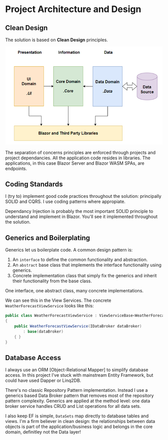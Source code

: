 # Project Architecture and Design

## Clean Design

The solution is based on **Clean Design** principles.

![Clean Design](./clean-design.png)

The separation of concerns principles are enforced through projects and project dependancies.  All the application code resides in libraries.  The applications, in this case Blazor Server and Blazor WASM SPAs, are endpoints.

## Coding Standards

I (try to) implement good code practices throughout the solution: principally SOLID and CQRS.  I use coding patterns where appropiate.

Dependancy Injection is probably the most important SOLID principle to understand and implement in Blazor.  You'll see it implemented throughout the solution.

## Generics and Boilerplating

Generics let us boilerplate code.  A common design pattern is:

1. An `interface` to define the common functionality and abstraction.
2. An `abstract` base class that implements the interface functionality using generics.
3. Concrete implementation class that simply fix the generics and inherit their functionality from the base class.

One interface, one abstract class, many concrete implementations.

We can see this in the View Services.  The concrete `WeatherForecastViewService` looks like this:

```csharp
public class WeatherForecastViewService : ViewServiceBase<WeatherForecast>
{
    public WeatherForecastViewService(IDataBroker dataBroker)
        : base(dataBroker)
    { }
}
```

## Database Access

I always use an ORM [Object-Relational Mapper] to simplify database access.  In this project I've stuck with mainstream Entity Framework, but could have used Dapper or Linq2DB.

There's no classic Repository Pattern implementation.  Instead I use a generics based Data Broker pattern that removes most of the repository pattern complexity.  Generics are applied at the method level: one data broker service handles CRUD and List operations for all data sets.

I also keep EF is simple, `DataSets` map directly to database tables and views.  I'm a firm believer in clean design: the relationships between data objects is part of the application/business logic and belongs in the core domain, definitley not the Data layer! 
